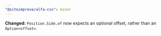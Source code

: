 ```yaml
---
"@siteimprove/alfa-css": minor
---
```


**Changed:** `Position.Side.of` now expects an optional offset, rather than an `Option<offset>`.

